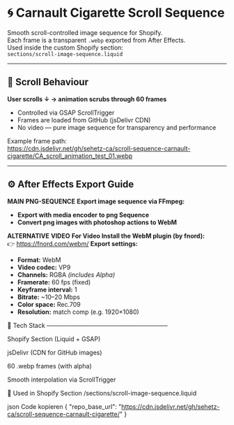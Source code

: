 # 🌀 Carnault Cigarette Scroll Sequence

Smooth scroll-controlled image sequence for Shopify.  
Each frame is a transparent `.webp` exported from After Effects.  
Used inside the custom Shopify section:  
`sections/scroll-image-sequence.liquid`

---

## 📜 Scroll Behaviour
**User scrolls ↓ → animation scrubs through 60 frames**  
- Controlled via GSAP ScrollTrigger  
- Frames are loaded from GitHub (jsDelivr CDN)  
- No video — pure image sequence for transparency and performance  

Example frame path:  
https://cdn.jsdelivr.net/gh/sehetz-ca/scroll-sequence-carnault-cigarette/CA_scroll_animation_test_01.webp


---

## ⚙️ After Effects Export Guide

**MAIN** 
**PNG-SEQUENCE** 
**Export image sequence via FFmpeg:**
   - **Export with media encoder to png Sequence**   
   - **Convert png images with photoshop actions to WebM** 

**ALTERNATIVE**
**VIDEO** 
**For Video Install the WebM plugin (by fnord):**  
👉 https://fnord.com/webm/
**Export settings:**
   - **Format:** WebM  
   - **Video codec:** VP9  
   - **Channels:** RGBA *(includes Alpha)*  
   - **Framerate:** 60 fps (fixed)  
   - **Keyframe interval:** 1  
   - **Bitrate:** ~10–20 Mbps  
   - **Color space:** Rec.709  
   - **Resolution:** match comp (e.g. 1920×1080)

  

🧠 Tech Stack
────────────────────────────

Shopify Section (Liquid + GSAP)

jsDelivr (CDN for GitHub images)

60 .webp frames (with alpha)

Smooth interpolation via ScrollTrigger

🧩 Used in Shopify Section
/sections/scroll-image-sequence.liquid

json
Code kopieren
{
  "repo_base_url": "https://cdn.jsdelivr.net/gh/sehetz-ca/scroll-sequence-carnault-cigarette/"
}

